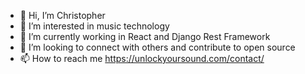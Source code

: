 - 👋 Hi, I’m Christopher
- 👀 I’m interested in music technology
- 🌱 I’m currently working in React and Django Rest Framework
- 💞️ I’m looking to connect with others and contribute to open source
- 📫 How to reach me https://unlockyoursound.com/contact/

<!---
carvalhochris/carvalhochris is a ✨ special ✨ repository because its `README.md` (this file) appears on your GitHub profile.
You can click the Preview link to take a look at your changes.
--->
